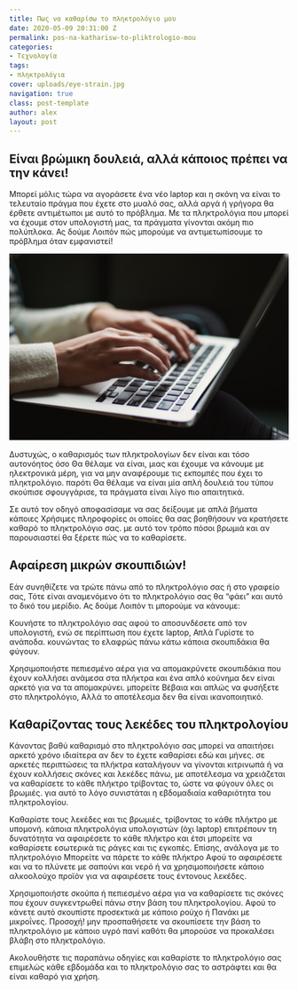```yaml
---
title: Πως να καθαρίσω το πληκτρολόγιο μου
date: 2020-05-09 20:31:00 Z
permalink: pos-na-katharisw-to-pliktrologio-mou
categories:
- Τεχνολογία
tags:
- πληκτρολόγια
cover: uploads/eye-strain.jpg
navigation: true
class: post-template
author: alex
layout: post
---
```


## Είναι βρώμικη δουλειά,  αλλά κάποιος πρέπει να την κάνει! 

Μπορεί μόλις τώρα να αγοράσετε ένα νέο laptop και η σκόνη να είναι το τελευταίο πράγμα που έχετε στο μυαλό σας, αλλά αργά ή γρήγορα θα έρθετε αντιμέτωποι με αυτό το πρόβλημα.
Με τα πληκτρολόγια που μπορεί να έχουμε στον υπολογιστή μας, τα πράγματα γίνονται ακόμη πιο πολύπλοκα.  Ας δούμε Λοιπόν πώς μπορούμε να αντιμετωπίσουμε το πρόβλημα όταν εμφανιστεί!

![keyboard-cleaning.jpg](/uploads/keyboard-cleaning.jpg)

Δυστυχώς,  ο καθαρισμός των πληκτρολογίων  δεν είναι και τόσο αυτονόητος όσο Θα θέλαμε να είναι, μιας και έχουμε να κάνουμε με ηλεκτρονικά μέρη,  για να μην αναφέρουμε τις εκπομπές που έχει το πληκτρολόγιο.  παρότι Θα θέλαμε να είναι μία απλή δουλειά του τύπου σκούπισε σφουγγάρισε,  τα πράγματα είναι λίγο πιο απαιτητικά.

Σε αυτό τον οδηγό αποφασίσαμε  να σας δείξουμε με απλά βήματα κάποιες Χρήσιμες πληροφορίες οι οποίες θα σας βοηθήσουν να κρατήσετε καθαρό το πληκτρολόγιο σας.  με αυτό τον τρόπο πόσοι βρωμιά και αν παρουσιαστεί θα ξέρετε πώς να το καθαρίσετε.

## Αφαίρεση μικρών σκουπιδιών!

Εάν  συνηθίζετε να τρώτε πάνω από το πληκτρολόγιο σας ή στο γραφείο σας,  Τότε είναι αναμενόμενο ότι το πληκτρολόγιο σας θα “φάει”  και αυτό το δικό του μερίδιο.  Ας δούμε Λοιπόν τι μπορούμε να κάνουμε:

Kουνήστε το πληκτρολόγιο σας αφού το αποσυνδέσετε από τον υπολογιστή, ενώ σε περίπτωση που έχετε laptop,  Απλά Γυρίστε το ανάποδα.  κουνώντας το ελαφρώς πάνω κάτω κάποια  σκουπιδάκια θα φύγουν.

Xρησιμοποιήστε πεπιεσμένο αέρα για να απομακρύνετε σκουπιδάκια που έχουν κολλήσει ανάμεσα στα πλήκτρα και ένα απλό κούνημα δεν είναι αρκετό για να τα απομακρύνει.  μπορείτε Βέβαια και απλώς να φυσήξετε στο πληκτρολόγιο,  Αλλά το αποτέλεσμα δεν θα είναι ικανοποιητικό.

## Καθαρίζοντας τους λεκέδες του πληκτρολογίου

Kάνοντας βαθύ καθαρισμό στο πληκτρολόγιο σας μπορεί να απαιτήσει αρκετό χρόνο ιδιαίτερα αν δεν το έχετε καθαρίσει εδώ και μήνες.  σε αρκετές περιπτώσεις τα πλήκτρα καταλήγουν να γίνονται κιτρινωπά ή να έχουν  κολλήσεις σκόνες και λεκέδες πάνω,  με αποτέλεσμα να χρειάζεται να καθαρίσετε το κάθε πλήκτρο τρίβοντας το, ώστε να φύγουν  όλες οι βρωμιές.  για αυτό το λόγο συνιστάται η εβδομαδιαία καθαριότητα του πληκτρολογίου.

Kαθαρίστε τους λεκέδες και τις βρωμιές,  τρίβοντας το κάθε πλήκτρο με υπομονή.  κάποια πληκτρολόγια υπολογιστών (όχι laptop)  επιτρέπουν τη δυνατότητα να αφαιρέσετε το κάθε πλήκτρο και έτσι  μπορείτε να καθαρίσετε εσωτερικά τις ράγες και τις εγκοπές. Επίσης,  ανάλογα με το πληκτρολόγιο Μπορείτε να πάρετε το κάθε πλήκτρο Αφού το αφαιρέσετε και να το πλύνετε με σαπούνι και νερό ή να χρησιμοποιήσετε κάποιο αλκοολούχο προϊόν για να αφαιρέσετε τους έντονους λεκέδες.

Xρησιμοποιήστε σκούπα ή πεπιεσμένο αέρα για να καθαρίσετε τις σκόνες που έχουν συγκεντρωθεί πάνω στην βάση του πληκτρολογίου.  Αφού το κάνετε αυτό σκουπίστε προσεκτικά με κάποιο ρούχο ή Πανάκι με μικροΐνες. Προσοχή!  μην προσπαθήσετε να σκουπίσετε την βάση το πληκτρολόγιο με κάποιο υγρό πανί καθότι θα μπορούσε να προκαλέσει βλάβη στο πληκτρολόγιο.

Ακολουθήστε τις παραπάνω οδηγίες και καθαρίστε το πληκτρολόγιο σας επιμελώς κάθε εβδομάδα και  το πληκτρολόγιο σας το αστράφτει και θα είναι καθαρό για χρήση.

